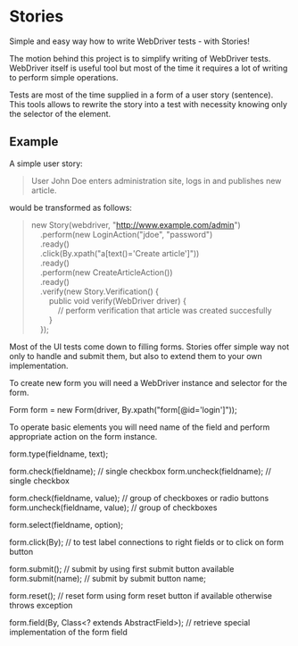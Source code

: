 Stories
=======

Simple and easy way how to write WebDriver tests - with Stories!

The motion behind this project is to simplify writing of WebDriver tests. WebDriver itself is useful tool but most of the time it requires a lot of writing to perform simple operations.

Tests are most of the time supplied in a form of a user story (sentence). This tools allows to rewrite the story into a test with necessity knowing only the selector of the element.

Example
-------

A simple user story:

> User John Doe enters administration site, logs in and publishes new article.

would be transformed as follows:

> new Story(webdriver, "http://www.example.com/admin")  
> &nbsp;&nbsp;&nbsp;&nbsp;.perform(new LoginAction("jdoe", "password")  
> &nbsp;&nbsp;&nbsp;&nbsp;.ready()  
> &nbsp;&nbsp;&nbsp;&nbsp;.click(By.xpath("a[text()='Create article']"))  
> &nbsp;&nbsp;&nbsp;&nbsp;.ready()  
> &nbsp;&nbsp;&nbsp;&nbsp;.perform(new CreateArticleAction())  
> &nbsp;&nbsp;&nbsp;&nbsp;.ready()  
> &nbsp;&nbsp;&nbsp;&nbsp;.verify(new Story.Verification() {  
> &nbsp;&nbsp;&nbsp;&nbsp;&nbsp;&nbsp;&nbsp;&nbsp;public void verify(WebDriver driver) {  
> &nbsp;&nbsp;&nbsp;&nbsp;&nbsp;&nbsp;&nbsp;&nbsp;&nbsp;&nbsp;&nbsp;&nbsp;// perform verification that article was created succesfully  
> &nbsp;&nbsp;&nbsp;&nbsp;&nbsp;&nbsp;&nbsp;&nbsp;}  
> &nbsp;&nbsp;&nbsp;&nbsp;});



Most of the UI tests come down to filling forms. Stories offer simple way not only to handle and submit them, but also to extend them to your own implementation.

To create new form you will need a WebDriver instance and selector for the form.

Form form = new Form(driver, By.xpath("form[@id='login']"));

To operate basic elements you will need name of the field and perform appropriate action on the form instance. 

form.type(fieldname, text);

form.check(fieldname); // single checkbox
form.uncheck(fieldname); // single checkbox

form.check(fieldname, value); // group of checkboxes or radio buttons
form.uncheck(fieldname, value); // group of checkboxes

form.select(fieldname, option);

form.click(By); // to test label connections to right fields or to click on form button

form.submit(); // submit by using first submit button available
form.submit(name); // submit by submit button name;

form.reset(); // reset form using form reset button if available otherwise throws exception

form.field(By, Class<? extends AbstractField>); // retrieve special implementation of the form field


